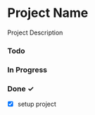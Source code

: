 # Project Name

Project Description

### Todo


### In Progress


### Done ✓

- [x] setup project


